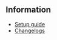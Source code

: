 ## Information
* [Setup guide](/vampire/guide/nds)
* [Changelogs](https://github.com/AGTTeam/VampireData/releases)
